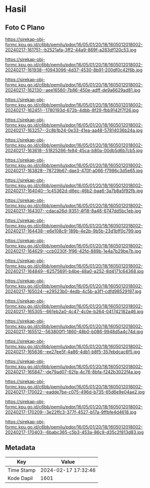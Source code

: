 # Hasil

## Foto C Plano

https://sirekap-obj-formc.kpu.go.id/c6bb/pemilu/pdpr/16/05/01/20/18/1605012018002-20240217-161751--b2521afa-3ff2-44a9-869f-a283df120c53.jpg

https://sirekap-obj-formc.kpu.go.id/c6bb/pemilu/pdpr/16/05/01/20/18/1605012018002-20240217-161938--f0943096-4d37-4530-8b91-200df0c42f6b.jpg

https://sirekap-obj-formc.kpu.go.id/c6bb/pemilu/pdpr/16/05/01/20/18/1605012018002-20240217-162130--aee16580-7b86-450e-adff-de9a6629ad81.jpg

https://sirekap-obj-formc.kpu.go.id/c6bb/pemilu/pdpr/16/05/01/20/18/1605012018002-20240217-162451--1780193d-672b-4dbb-8f29-fbb9142f7f26.jpg

https://sirekap-obj-formc.kpu.go.id/c6bb/pemilu/pdpr/16/05/01/20/18/1605012018002-20240217-163257--2c8b1b24-0e33-41ea-aa48-57814036b24a.jpg

https://sirekap-obj-formc.kpu.go.id/c6bb/pemilu/pdpr/16/05/01/20/18/1605012018002-20240217-163618--51825266-fe84-45ca-b80a-00db5d6b7cb5.jpg

https://sirekap-obj-formc.kpu.go.id/c6bb/pemilu/pdpr/16/05/01/20/18/1605012018002-20240217-163828--78729b67-dae3-470f-a066-f7986c3d5e65.jpg

https://sirekap-obj-formc.kpu.go.id/c6bb/pemilu/pdpr/16/05/01/20/18/1605012018002-20240217-164040--1c45362d-d6ec-46b2-baa6-3a7b8a5f92fb.jpg

https://sirekap-obj-formc.kpu.go.id/c6bb/pemilu/pdpr/16/05/01/20/18/1605012018002-20240217-164307--cdaca26d-9351-4f18-8a48-6747dd5bc1eb.jpg

https://sirekap-obj-formc.kpu.go.id/c6bb/pemilu/pdpr/16/05/01/20/18/1605012018002-20240217-164438--e6e108c9-189b-4e2b-9b5b-23d1bff0c799.jpg

https://sirekap-obj-formc.kpu.go.id/c6bb/pemilu/pdpr/16/05/01/20/18/1605012018002-20240217-164629--ccb0230f-1f96-42fd-889b-1e4a7b29be7b.jpg

https://sirekap-obj-formc.kpu.go.id/c6bb/pemilu/pdpr/16/05/01/20/18/1605012018002-20240217-164849--62575691-b4be-48a0-a252-8d4171c64368.jpg

https://sirekap-obj-formc.kpu.go.id/c6bb/pemilu/pdpr/16/05/01/20/18/1605012018002-20240217-165024--e29523b0-4edb-4c5b-a3f1-cdfd98529197.jpg

https://sirekap-obj-formc.kpu.go.id/c6bb/pemilu/pdpr/16/05/01/20/18/1605012018002-20240217-165305--661eb2a0-4c47-4c0e-b264-041742182a46.jpg

https://sirekap-obj-formc.kpu.go.id/c6bb/pemilu/pdpr/16/05/01/20/18/1605012018002-20240217-165512--563800f1-1860-48b0-b086-9948d5a4c74d.jpg

https://sirekap-obj-formc.kpu.go.id/c6bb/pemilu/pdpr/16/05/01/20/18/1605012018002-20240217-165636--ee27ee5f-4a86-4db1-b8f5-357ebdcac6f5.jpg

https://sirekap-obj-formc.kpu.go.id/c6bb/pemilu/pdpr/16/05/01/20/18/1605012018002-20240217-165847--de79ad07-62fa-4c76-8bfa-f242b3022f4a.jpg

https://sirekap-obj-formc.kpu.go.id/c6bb/pemilu/pdpr/16/05/01/20/18/1605012018002-20240217-170022--eadde7be-c075-496d-b735-65d6e9e04ae2.jpg

https://sirekap-obj-formc.kpu.go.id/c6bb/pemilu/pdpr/16/05/01/20/18/1605012018002-20240217-170209--3e22ffc3-377f-4527-b17a-9ffbfe4d4618.jpg

https://sirekap-obj-formc.kpu.go.id/c6bb/pemilu/pdpr/16/05/01/20/18/1605012018002-20240217-170403--6babc365-c5b3-453a-86c9-d35c2f813d83.jpg


## Metadata

| Key        | Value               |
| ---------- | ------------------- |
| Time Stamp | 2024-02-17 17:32:46 |
| Kode Dapil | 1601                |



